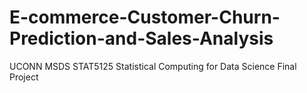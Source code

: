 # E-commerce-Customer-Churn-Prediction-and-Sales-Analysis
UCONN MSDS STAT5125 Statistical Computing for Data Science Final Project
